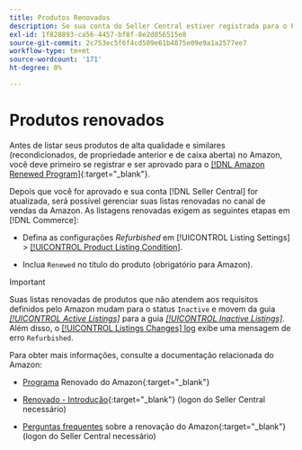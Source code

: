 ```yaml
---
title: Produtos Renovados
description: Se sua conta do Seller Central estiver registrada para o Programa Renovado, você poderá gerenciar suas listas renovadas no Amazon Sales Channel.
exl-id: 1f828893-ca56-4457-bf8f-8e2d056515e8
source-git-commit: 2c753ec5f6f4cd509e61b4875e09e9a1a2577ee7
workflow-type: tm+mt
source-wordcount: '171'
ht-degree: 0%

---
```


# Produtos renovados

Antes de listar seus produtos de alta qualidade e similares (recondicionados, de propriedade anterior e de caixa aberta) no Amazon, você deve primeiro se registrar e ser aprovado para o [[!DNL Amazon Renewed Program]](https://sell.amazon.com/programs/renewed.html){:target=&quot;_blank&quot;}.

Depois que você for aprovado e sua conta [!DNL Seller Central] for atualizada, será possível gerenciar suas listas renovadas no canal de vendas da Amazon. As listagens renovadas exigem as seguintes etapas em [!DNL Commerce]:

- Defina as configurações _Refurbished_ em [!UICONTROL Listing Settings] > [[!UICONTROL Product Listing Condition]](./product-listing-condition.md).

- Inclua `Renewed` no título do produto (obrigatório para Amazon).

>[!IMPORTANT]
>
>Suas listas renovadas de produtos que não atendem aos requisitos definidos pelo Amazon mudam para o status `Inactive` e movem da guia *[[!UICONTROL Active Listings]](./active-listings.md)* para a guia *[[!UICONTROL Inactive Listings]](./inactive-listings.md)*. Além disso, o [[!UICONTROL Listings Changes] log](./listing-changes-log.md) exibe uma mensagem de erro `Refurbished`.

Para obter mais informações, consulte a documentação relacionada do Amazon:

- [Programa](https://sell.amazon.com/programs/renewed.html) Renovado do Amazon{:target=&quot;_blank&quot;}

- [Renovado - Introdução](https://sellercentral.amazon.com/gp/help/help.html/?itemID=201648580){:target=&quot;_blank&quot;} (logon do Seller Central necessário)

- [Perguntas frequentes](https://sellercentral.amazon.com/gp/help/help.html?itemID=202190060) sobre a renovação do Amazon{:target=&quot;_blank&quot;} (logon do Seller Central necessário)
